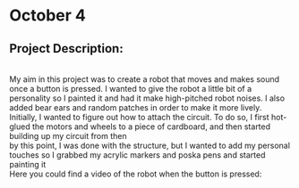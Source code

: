 # October 4
## Project Description:
</br>
My aim in this project was to create a robot that moves and makes sound once a button is pressed. I wanted to give the robot a little bit of a personality so I painted it and had it make high-pitched robot noises. I also added bear ears and random patches in order to make it more lively.

</br>
Initially, I wanted to figure out how to attach the circuit. To do so, I first hot-glued the motors and wheels to a piece of cardboard, and then started building up my circuit from then
</br>
by this point, I was done with the structure, but I wanted to add my personal touches so I grabbed my acrylic markers and poska pens and started painting it
</br>
Here you could find a video of the robot when the button is pressed:
